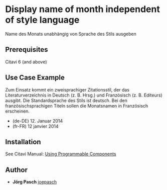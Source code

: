 # Display name of month independent of style language

Name des Monats unabhängig von Sprache des Stils ausgeben

## Prerequisites
Citavi 6 (and above)

## Use Case Example 
Zum Einsatz kommt ein zweisprachiger Zitationsstil, der das Literaturverzeichnis in Deutsch (z. B. Hrsg.) und Französisch (z. B. Editeurs) ausgibt. Die Standardsprache des Stils ist deutsch. Bei den französischsprachigen Titeln sollen die Monatsnamen in Französisch erscheinen. 


- (de-DE) 12. Januar 2014
- (fr-FR) 12 janvier 2014

## Installation
See Citavi Manual: [Using Programmable Components](https://www.citavi.com/programmable_components)

## Author

* **Jörg Pasch** [joepasch](https://github.com/joepasch)
